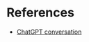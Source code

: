 # References
- [ChatGPT conversation](https://chatgpt.com/share/68524274-5a3c-8010-b17a-c4bca8c4702d)